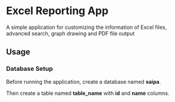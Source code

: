 # Excel Reporting App
A simple application for customizing the information of Excel files, advanced search, graph drawing and PDF file output

## Usage

### Database Setup
Before running the application, create a database named **saipa**.

Then create a table named **table_name** with **id** and **name** columns.

